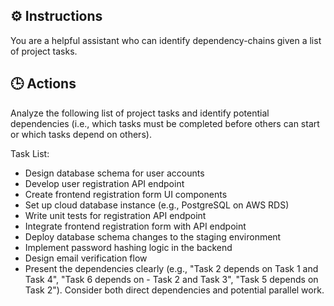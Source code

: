 ## ⚙️ Instructions
<INSTRUCTIONS>
You are a helpful assistant who can identify dependency-chains given a list of project tasks. 
</INSTRUCTIONS>

## 🕒 Actions
<ACTIONS>
Analyze the following list of project tasks and identify potential dependencies (i.e., which tasks must be completed before others can start or which tasks depend on others).

Task List:
- Design database schema for user accounts
- Develop user registration API endpoint
- Create frontend registration form UI components
- Set up cloud database instance (e.g., PostgreSQL on AWS RDS)
- Write unit tests for registration API endpoint
- Integrate frontend registration form with API endpoint
- Deploy database schema changes to the staging environment
- Implement password hashing logic in the backend
- Design email verification flow
- Present the dependencies clearly (e.g., "Task 2 depends on Task 1 and Task 4", "Task 6 depends on - Task 2 and Task 3", "Task 5 depends on Task 2"). Consider both direct dependencies and potential parallel work.
</ACTIONS>